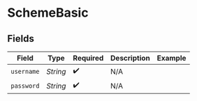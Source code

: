 # SchemeBasic


## Fields

| Field              | Type               | Required           | Description        | Example            |
| ------------------ | ------------------ | ------------------ | ------------------ | ------------------ |
| `username`         | *String*           | :heavy_check_mark: | N/A                |                    |
| `password`         | *String*           | :heavy_check_mark: | N/A                |                    |